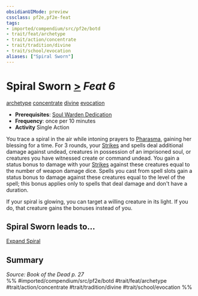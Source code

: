 ```yaml
---
obsidianUIMode: preview
cssclass: pf2e,pf2e-feat
tags:
- imported/compendium/src/pf2e/botd
- trait/feat/archetype
- trait/action/concentrate
- trait/tradition/divine
- trait/school/evocation
aliases: ["Spiral Sworn"]
---
```

# Spiral Sworn  [>](chapter-9-playing-the-game.md#Actions "Single Action") *Feat 6*  
[archetype](archetype.md)  [concentrate](concentrate.md)  [divine](divine.md)  [evocation](evocation.md)  

- **Prerequisites**: [Soul Warden Dedication](soul-warden-dedication-botd.md)
- **Frequency**: once per 10 minutes
- **Activity** Single Action

You trace a spiral in the air while intoning prayers to [Pharasma](../setting/deities/pharasma.md), gaining her blessing for a time. For 3 rounds, your [Strikes](strike.md) and spells deal additional damage against undead, creatures in possession of an imprisoned soul, or creatures you have witnessed create or command undead. You gain a status bonus to damage with your [Strikes](strike.md) against these creatures equal to the number of weapon damage dice. Spells you cast from spell slots gain a status bonus to damage against these creatures equal to the level of the spell; this bonus applies only to spells that deal damage and don't have a duration.

If your spiral is glowing, you can target a willing creature in its light. If you do, that creature gains the bonuses instead of you.

## Spiral Sworn leads to...

[Expand Spiral](expand-spiral-botd.md)

## Summary

*Source: Book of the Dead p. 27*  
%% #imported/compendium/src/pf2e/botd #trait/feat/archetype #trait/action/concentrate #trait/tradition/divine #trait/school/evocation %%